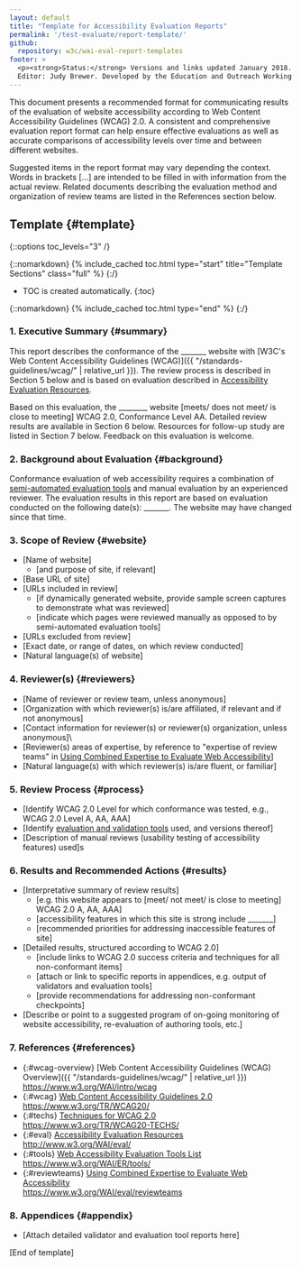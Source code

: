 ```yaml
---
layout: default
title: "Template for Accessibility Evaluation Reports"
permalink: '/test-evaluate/report-template/'
github:
  repository: w3c/wai-eval-report-templates
footer: >
  <p><strong>Status:</strong> Versions and links updated January 2018. Substantive content updated 2002.<br>
  Editor: Judy Brewer. Developed by the Education and Outreach Working Group (<a href="https://www.w3.org/WAI/EO/">EOWG</a>).</p>
---
```


This document presents a recommended format for communicating results of
the evaluation of website accessibility according to Web Content
Accessibility Guidelines (WCAG) 2.0. A consistent and comprehensive
evaluation report format can help ensure effective evaluations as well
as accurate comparisons of accessibility levels over time and between
different websites.

Suggested items in the report format may vary depending the context.
Words in brackets \[...\] are intended to be filled in with information
from the actual review. Related documents describing the evaluation
method and organization of review teams are listed in the References
section below.


## Template {#template}

{::options toc_levels="3" /}

{::nomarkdown}
{% include_cached toc.html type="start" title="Template Sections" class="full" %}
{:/}

-   TOC is created automatically.
{:toc}

{::nomarkdown}
{% include_cached toc.html type="end" %}
{:/}


### 1. Executive Summary {#summary}

This report describes the conformance of the \_\_\_\_\_\_\_ website with
[W3C's Web Content Accessibility Guidelines
(WCAG)]({{ "/standards-guidelines/wcag/" | relative_url }}). The review process is
described in Section 5 below and is based on evaluation described in
[Accessibility Evaluation Resources](https://www.w3.org/WAI/eval/).

Based on this evaluation, the \_\_\_\_\_\_\_\_ website \[meets/ does not
meet/ is close to meeting\] WCAG 2.0, Conformance Level AA. Detailed
review results are available in Section 6 below. Resources for follow-up
study are listed in Section 7 below. Feedback on this evaluation is
welcome.

### 2. Background about Evaluation {#background}

Conformance evaluation of web accessibility requires a combination of
[semi-automated evaluation tools](https://www.w3.org/WAI/ER/tools/) and
manual evaluation by an experienced reviewer. The evaluation results in
this report are based on evaluation conducted on the following date(s):
\_\_\_\_\_\_\_. The website may have changed since that time.

### 3. Scope of Review {#website}

-   \[Name of website\]
    -   \[and purpose of site, if relevant\]
-   \[Base URL of site\]
-   \[URLs included in review\]
    -   \[if dynamically generated website, provide sample screen
        captures to demonstrate what was reviewed\]
    -   \[indicate which pages were reviewed manually as opposed to by
        semi-automated evaluation tools\]
-   \[URLs excluded from review\]
-   \[Exact date, or range of dates, on which review conducted\]
-   \[Natural language(s) of website\]

### 4. Reviewer(s) {#reviewers}

-   \[Name of reviewer or review team, unless anonymous\]
-   \[Organization with which reviewer(s) is/are affiliated, if relevant
    and if not anonymous\]
-   \[Contact information for reviewer(s) or reviewer(s) organization,
    unless anonymous\]\
-   \[Reviewer(s) areas of expertise, by reference to "expertise of
    review teams" in [Using Combined Expertise to Evaluate Web
    Accessibility](https://www.w3.org/WAI/eval/reviewteams)\]
-   \[Natural language(s) with which reviewer(s) is/are fluent, or
    familiar\]

### 5. Review Process {#process}

-   \[Identify WCAG 2.0 Level for which conformance was tested, e.g.,
    WCAG 2.0 Level A, AA, AAA\]
-   \[Identify [evaluation and validation
    tools](https://www.w3.org/WAI/ER/tools/) used, and versions
    thereof\]
-   \[Description of manual reviews (usability testing of accessibility
    features) used\]s

### 6. Results and Recommended Actions {#results}

-   \[Interpretative summary of review results\]
    -   \[e.g. this website appears to \[meet/ not meet/ is close to
        meeting\] WCAG 2.0 A, AA, AAA\]
    -   \[accessibility features in which this site is strong include
        \_\_\_\_\_\_\_\]
    -   \[recommended priorities for addressing inaccessible features of
        site\]
-   \[Detailed results, structured according to WCAG 2.0\]
    -   \[include links to WCAG 2.0 success criteria and techniques for
        all non-conformant items\]
    -   \[attach or link to specific reports in appendices, e.g. output
        of validators and evaluation tools\]
    -   \[provide recommendations for addressing non-conformant
        checkpoints\]
-   \[Describe or point to a suggested program of on-going monitoring of
    website accessibility, re-evaluation of authoring tools, etc.\]

### 7. References {#references}

-   {:#wcag-overview} [Web Content Accessibility Guidelines (WCAG)
    Overview]({{ "/standards-guidelines/wcag/" | relative_url }})<br>
    https://www.w3.org/WAI/intro/wcag
-   {:#wcag} [Web Content Accessibility Guidelines
    2.0](https://www.w3.org/TR/WCAG20/)<br>
    https://www.w3.org/TR/WCAG20/
-   {:#techs} [Techniques for WCAG 2.0](https://www.w3.org/TR/WCAG20-TECHS/)<br>
    https://www.w3.org/TR/WCAG20-TECHS/
-   {:#eval} [Accessibility Evaluation Resources](http://www.w3.org/WAI/eval/)<br>
    http://www.w3.org/WAI/eval/
-   {:#tools} [Web Accessibility Evaluation Tools
    List](https://www.w3.org/WAI/ER/tools/)<br>
    https://www.w3.org/WAI/ER/tools/
-   {:#reviewteams} [Using Combined Expertise to Evaluate Web
    Accessibility](https://www.w3.org/WAI/eval/reviewteams)<br>
    https://www.w3.org/WAI/eval/reviewteams



### 8. Appendices {#appendix}

-   \[Attach detailed validator and evaluation tool reports here\]

\[End of template\]